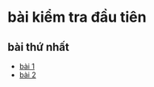 # bài kiểm tra đầu tiên
## bài thứ nhất
- [bài 1](https://www.jdoodle.com/a/5F2l)
- [bài 2](https://www.jdoodle.com/a/5F2E)
